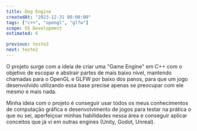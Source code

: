 ```yaml
---
title: Dog Engine
createdAt: "2023-12-31 00:00:00"
tags: ["c++", "opengl", "glfw"]
scope: OS Development
estimated: 6

previous: teste2
next: teste2
---
```


O projeto surge com a ideia de criar uma "Game Engine" em C++ com o objetivo de escopar e abstrair partes de mais baixo nível, mantendo chamadas para o OpenGL e GLFW por baixo dos panos, para que um jogo desenvolvido utilizando essa base precise apenas se preocupar com ele mesmo e mais nada.

Minha ideia com o projeto é conseguir usar todos os meus conhecimentos de computação gráfica e desenvolvimento de jogos para testar na prática o que eu sei, aperfeiçoar minhas habilidades nessa área e conseguir aplicar conceitos que já vi em outras engines (Unity, Godot, Unreal).
